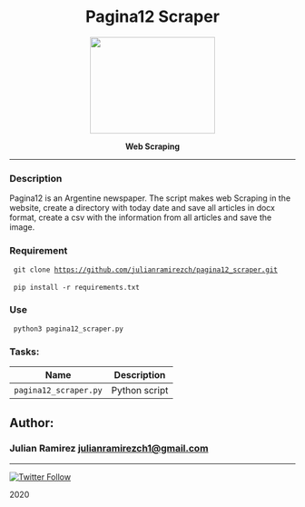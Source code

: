 <H1 align="center"> Pagina12 Scraper </H1>

<p align="center">
   <a href="https://www.pagina12.com.ar/"><img src="https://www.pagina12.com.ar/assets/media/logos/logo_pagina_12_n.svg?v=1.0.234" width="220" height="170"/></a>

<p align="center"> 
   <b>Web Scraping</b>
                
----
### Description
Pagina12 is an Argentine newspaper. The script makes web Scraping in the website, create a directory with today date and save all articles in docx format, create a csv with the information from all articles and save the image.

### Requirement
<code> git clone https://github.com/julianramirezch/pagina12_scraper.git </code>
<br>
<code> pip install -r requirements.txt </code>

### Use
<code> python3 pagina12_scraper.py </code>

### Tasks:

| Name | Description                    |
| ------------- | ------------------------------ |
| `pagina12_scraper.py`      |  Python script |

## Author: 
### Julian Ramirez <julianramirezch1@gmail.com>
----
[![Twitter Follow](https://img.shields.io/twitter/follow/JulianR_30.svg?style=social&label=Follow)](https://twitter.com/JulianR_30)

2020
